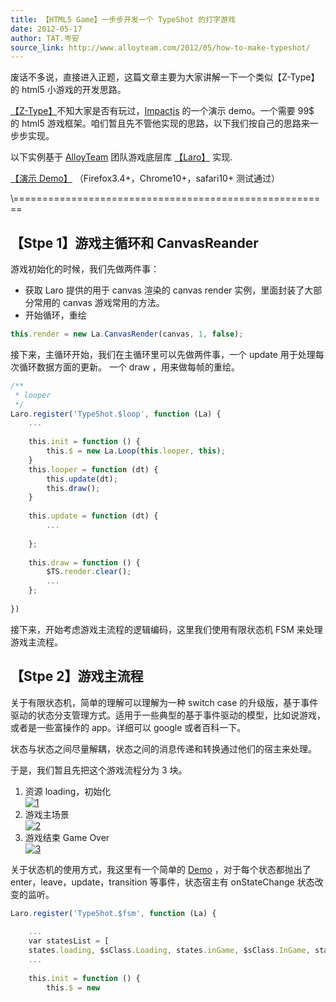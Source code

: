 ```yaml
---
title: 【HTML5 Game】一步步开发一个 TypeShot 的打字游戏
date: 2012-05-17
author: TAT.岑安
source_link: http://www.alloyteam.com/2012/05/how-to-make-typeshot/
---
```


<!-- {% raw %} - for jekyll -->

废话不多说，直接进入正题，这篇文章主要为大家讲解一下一个类似【Z-Type】的 html5 小游戏的开发思路。

[【Z-Type】](http://www.phoboslab.org/ztype/ "【Z-Type】")不知大家是否有玩过，[Impactjs](http://impactjs.com/ "Impactjs") 的一个演示 demo。一个需要 99$ 的 html5 游戏框架。咱们暂且先不管他实现的思路，以下我们按自己的思路来一步步实现。

以下实例基于 [AlloyTeam](http://www.alloyteam.com/) 团队游戏底层库 [【Laro】](https://github.com/AlloyTeam/laro/) 实现.

[【演示 Demo】](http://hongru.github.com/proj/laro/examples/typeshot/index.html) （Firefox3.4+，Chrome10+，safari10+ 测试通过）  

\\=======================================================

## 【Stpe 1】游戏主循环和 CanvasReander

游戏初始化的时候，我们先做两件事：

-   获取 Laro 提供的用于 canvas 渲染的 canvas render 实例，里面封装了大部分常用的 canvas 游戏常用的方法。
-   开始循环，重绘

```javascript
this.render = new La.CanvasRender(canvas, 1, false);
```

接下来，主循环开始，我们在主循环里可以先做两件事，一个 update 用于处理每次循环数据方面的更新。 一个 draw ，用来做每帧的重绘。

```javascript
/**
 * looper
 */
Laro.register('TypeShot.$loop', function (La) {
    ...
 
    this.init = function () {
        this.$ = new La.Loop(this.looper, this);
    }
    this.looper = function (dt) {
        this.update(dt);
        this.draw();
    }
 
    this.update = function (dt) {
        ...
 
    };
 
    this.draw = function () {
        $TS.render.clear();
        ...
    };
 
})
```

接下来，开始考虑游戏主流程的逻辑编码，这里我们使用有限状态机 FSM 来处理游戏主流程。

## 【Stpe 2】游戏主流程

关于有限状态机，简单的理解可以理解为一种 switch case 的升级版，基于事件驱动的状态分支管理方式。适用于一些典型的基于事件驱动的模型，比如说游戏，或者是一些富操作的 app。详细可以 google 或者百科一下。

状态与状态之间尽量解耦，状态之间的消息传递和转换通过他们的宿主来处理。

于是，我们暂且先把这个游戏流程分为 3 块。

1.  资源 loading，初始化  
    [![](http://www.alloyteam.com/wp-content/uploads/2012/05/1-169x300.png "1")](http://www.alloyteam.com/wp-content/uploads/2012/05/1.png)
2.  游戏主场景  
    [![](http://www.alloyteam.com/wp-content/uploads/2012/05/2-171x300.png "2")](http://www.alloyteam.com/wp-content/uploads/2012/05/2.png)
3.  游戏结束 Game Over  
    [![](http://www.alloyteam.com/wp-content/uploads/2012/05/3-169x300.png "3")](http://www.alloyteam.com/wp-content/uploads/2012/05/3.png)

关于状态机的使用方式，我这里有一个简单的 [Demo](http://hongru.github.com/proj/laro/test/laro.fsm.html) ，对于每个状态都抛出了 enter，leave，update，transition 等事件，状态宿主有 onStateChange 状态改变的监听。

```javascript
Laro.register('TypeShot.$fsm', function (La) {
 
    ...
    var statesList = [
    states.loading, $sClass.Loading, states.inGame, $sClass.InGame, states.gameOver, $sClass.GameOver];
    ...
 
    this.init = function () {
        this.$ = new 
```


<!-- {% endraw %} - for jekyll -->